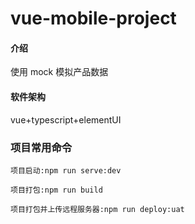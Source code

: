 # vue-mobile-project

#### 介绍

使用 mock 模拟产品数据

#### 软件架构

vue+typescript+elementUI

### 项目常用命令

```
项目启动:npm run serve:dev

项目打包:npm run build

项目打包并上传远程服务器:npm run deploy:uat

```
